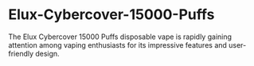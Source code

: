 # Elux-Cybercover-15000-Puffs
The Elux Cybercover 15000 Puffs disposable vape is rapidly gaining attention among vaping enthusiasts for its impressive features and user-friendly design.
